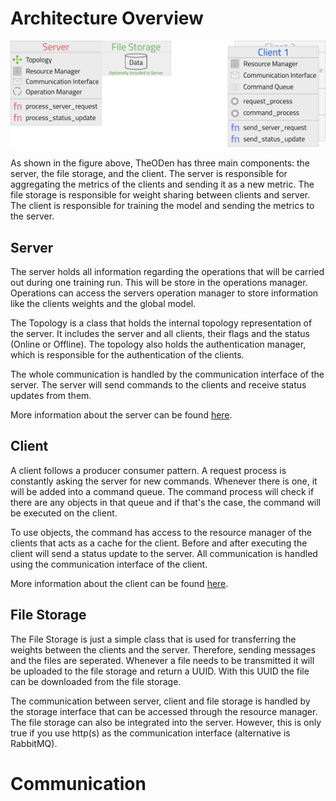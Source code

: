 # Architecture Overview

![Ovewview](imgs/theoden_overview.png "Aggregation")

As shown in the figure above, TheODen has three main components: the server, the file storage, and the client. 
The server is responsible for aggregating the metrics of the clients and sending it as a new metric. The file storage is responsible for weight sharing between clients and server. 
The client is responsible for training the model and sending the metrics to the server.

## Server

The server holds all information regarding the operations that will be carried out during one training run. This will be store in the operations manager.
Operations can access the servers operation manager to store information like the clients weights and the global model.

The Topology is a class that holds the internal topology representation of the server. It includes the server and all clients, their flags and the status (Online or Offline). The topology also holds the authentication manager, which is responsible for the authentication of the clients.

The whole communication is handled by the communication interface of the server. The server will send commands to the clients and receive status updates from them.

More information about the server can be found [here](./SERVER.md).

## Client

A client follows a producer consumer pattern. A request process is constantly asking the server for new commands. Whenever there is one, it will be added into a command queue. 
The command process will check if there are any objects in that queue and if that's the case, the command will be executed on the client.

To use objects, the command has access to the resource manager of the clients that acts as a cache for the client.
Before and after executing the client will send a status update to the server. All communication is handled using the communication interface of the client.

More information about the client can be found [here](./CLIENT.md).

## File Storage

The File Storage is just a simple class that is used for transferring the weights between the clients and the server.
Therefore, sending messages and the files are seperated. Whenever a file needs to be transmitted it will be uploaded to the file storage and return a UUID. With this UUID the file can be downloaded from the file storage.

The communication between server, client and file storage is handled by the storage interface that can be accessed through the resource manager.
The file storage can also be integrated into the server. However, this is only true if you use http(s) as the communication interface (alternative is RabbitMQ).

# Communication
